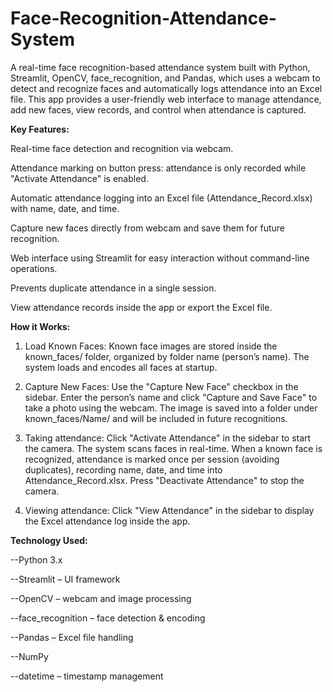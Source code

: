 # Face-Recognition-Attendance-System

A real-time face recognition-based attendance system built with Python, Streamlit, OpenCV, face_recognition, and Pandas, which uses a webcam to detect and recognize faces and automatically logs attendance into an Excel file.
This app provides a user-friendly web interface to manage attendance, add new faces, view records, and control when attendance is captured.

**Key Features:**

Real-time face detection and recognition via webcam.

Attendance marking on button press: attendance is only recorded while "Activate Attendance" is enabled.

Automatic attendance logging into an Excel file (Attendance_Record.xlsx) with name, date, and time.

Capture new faces directly from webcam and save them for future recognition.

Web interface using Streamlit for easy interaction without command-line operations.

Prevents duplicate attendance in a single session.

View attendance records inside the app or export the Excel file.


**How it Works:**

1. Load Known Faces:
Known face images are stored inside the known_faces/ folder, organized by folder name (person’s name).
The system loads and encodes all faces at startup.

2. Capture New Faces:
Use the "Capture New Face" checkbox in the sidebar.
Enter the person’s name and click "Capture and Save Face" to take a photo using the webcam.
The image is saved into a folder under known_faces/Name/ and will be included in future recognitions.

3. Taking attendance:
Click "Activate Attendance" in the sidebar to start the camera.
The system scans faces in real-time.
When a known face is recognized, attendance is marked once per session (avoiding duplicates), recording name, date, and time into Attendance_Record.xlsx.
Press "Deactivate Attendance" to stop the camera.

4. Viewing attendance:
Click "View Attendance" in the sidebar to display the Excel attendance log inside the app.



**Technology Used:**

--Python 3.x

--Streamlit – UI framework

--OpenCV – webcam and image processing

--face_recognition – face detection & encoding

--Pandas – Excel file handling

--NumPy

--datetime – timestamp management
